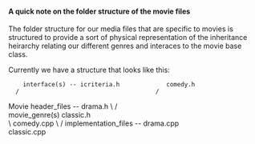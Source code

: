 #### A quick note on the folder structure of the movie files

The folder structure for our media files that are specific to movies is structured to provide a sort of physical representation of the inheritance heirarchy relating our different genres and interaces to the movie base class.

Currently we have a structure that looks like this:
        
        
        interface(s) -- icriteria.h             comedy.h
      /                                      /
Movie                           header_files -- drama.h
      \                /                     \
        movie_genre(s)                          classic.h
                       \
                        \                          comedy.cpp
                         \                      /
                           implementation_files -- drama.cpp
                                                \
                                                   classic.cpp
